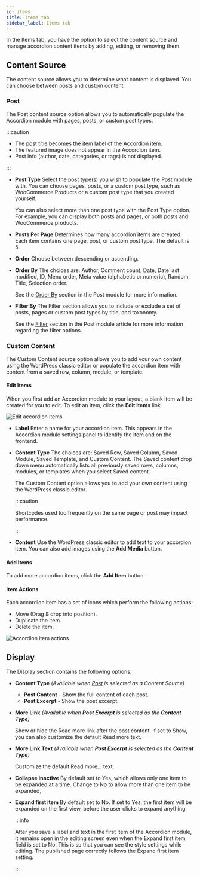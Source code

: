 ```yaml
---
id: items
title: Items tab
sidebar_label: Items tab
---
```


In the Items tab, you have the option to select the content source and manage accordion content items by adding, editing, or removing them.

## Content Source

The content source allows you to determine what content is displayed. You can choose between posts and custom content.

### Post

The Post content source option allows you to automatically populate the Accordion module with pages, posts, or custom post types.

:::caution

- The post title becomes the item label of the Accordion item.
- The featured image does not appear in the Accordion item.
- Post info (author, date, categories, or tags) is not displayed.

:::

- **Post Type**
  Select the post type(s) you wish to populate the Post module with. You can choose pages, posts, or a custom post type, such as WooCommerce Products or a custom post type that you created yourself.

  You can also select more than one post type with the Post Type option. For example, you can display both posts and pages, or both posts and WooCommerce products.

- **Posts Per Page**
  Determines how many accordion items are created. Each item contains one page, post, or custom post type. The default is 5.

- **Order**
  Choose between descending or ascending.

- **Order By**
  The choices are: Author, Comment count, Date, Date last modified, ID, Menu order, Meta value (alphabetic or numeric), Random, Title, Selection order.

  See the [Order By](/beaver-builder/layouts/modules/posts/posts.md#order-by) section in the Post module for more information.

- **Filter By**
  The Filter section allows you to include or exclude a set of posts, pages or custom post types by title, and taxonomy.

  See the [Filter](/beaver-builder/layouts/modules/posts/posts.md#filter) section in the Post module article for more information regarding the filter options.

### Custom Content

The Custom Content source option allows you to add your own content using the WordPress classic editor or populate the accordion item with content from a saved row, column, module, or template.

#### Edit Items

When you first add an Accordion module to your layout, a blank item will be created for you to edit. To edit an item, click the **Edit Items** link.

![Edit accordion items](/img/beaver-builder/modules--accordion--2.jpg)

- **Label**
  Enter a name for your accordion item. This appears in the Accordion module settings panel to identify the item and on the frontend.

- **Content Type**
  The choices are: Saved Row, Saved Column, Saved Module, Saved Template, and Custom Content. The Saved content drop down menu automatically lists all previously saved rows, columns, modules, or templates when you select Saved content.

  The Custom Content option allows you to add your own content using the WordPress classic editor.

  :::caution

  Shortcodes used too frequently on the same page or post may impact performance.

  :::

- **Content**
  Use the WordPress classic editor to add text to your accordion item. You can also add images using the **Add Media** button.

#### Add Items

To add more accordion items, click the **Add Item** button.

#### Item Actions

Each accordion item has a set of icons which perform the following actions:

<ul className="fa-ul">
  <li><span className="fa-li"><i className="fa-solid fa-up-down-left-right"></i></span>Move (Drag & drop into position).</li>
  <li><span className="fa-li"><i className="fa-light fa-copy"></i></span>Duplicate the item.</li>
  <li><span className="fa-li"><i className="fa-solid fa-xmark"></i></span>Delete the item.</li>
</ul>

![Accordion item actions](/img/beaver-builder/modules--accordion--3.jpg)

## Display

The Display section contains the following options:

- **Content Type**
  _(Available when [Post](#post) is selected as a Content Source)_

  - **Post Content** - Show the full content of each post.
  - **Post Excerpt** - Show the post excerpt.

- **More Link**
  _(Available when **Post Excerpt** is selected as the **Content Type**)_

  Show or hide the Read more link after the post content. If set to Show, you can also customize the default Read more text.

- **More Link Text**
  _(Available when **Post Excerpt** is selected as the **Content Type**)_

  Customize the default Read more... text.

- **Collapse inactive**
  By default set to Yes, which allows only one item to be expanded at a time. Change to No to allow more than one item to be expanded,

- **Expand first item**
  By default set to No. If set to Yes, the first item will be expanded on the first view, before the user clicks to expand anything.

  :::info

  After you save a label and text in the first item of the Accordion module, it remains open in the editing screen even when the Expand first item field is set to No. This is so that you can see the style settings while editing. The published page correctly follows the Expand first item setting.

  :::
